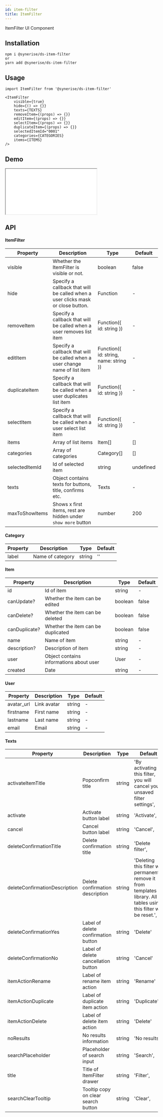 ```yaml
---
id: item-filter
title: ItemFilter
---
```


ItemFilter UI Component

## Installation

```
npm i @synerise/ds-item-filter
or
yarn add @synerise/ds-item-filter
```

## Usage

```
import ItemFilter from '@synerise/ds-item-filter'

<ItemFilter
    visible={true}
    hide={() => {}}
    texts={TEXTS}
    removeItem={(props) => {}}
    editItem={(props) => {}}
    selectItem={(props) => {}}
    duplicateItem={(props) => {}}
    selectedItemId="0001"
    categories={CATEGORIES}
    items={ITEMS}
/>

```

## Demo

<iframe src="/storybook-static/iframe.html?id=components-item-filter--default"></iframe>

## API

#### ItemFilter

| Property       | Description                                                                     | Type                                   | Default   |
| -------------- | ------------------------------------------------------------------------------- | -------------------------------------- | --------- |
| visible        | Whether the ItemFilter is visible or not.                                       | boolean                                | false     |
| hide           | Specify a callback that will be called when a user clicks mask or close button. | Function                               | -         |
| removeItem     | Specify a callback that will be called when a user removes list item            | Function({ id: string })               | -         |
| editItem       | Specify a callback that will be called when a user change name of list item     | Function({ id: string, name: string }) | -         |
| duplicateItem  | Specify a callback that will be called when a user duplicates list item         | Function({ id: string })               | -         |
| selectItem     | Specify a callback that will be called when a user select list item             | Function({ id: string })               | -         |
| items          | Array of list items                                                             | Item[]                                 | []        |
| categories     | Array of categories                                                             | Category[]                             | []        |
| selectedItemId | Id of selected item                                                             | string                                 | undefined |
| texts          | Object contains texts for buttons, title, confirms etc.                         | Texts                                  | -         |
| maxToShowItems | Shows x first items, rest are hidden under `show more` button                   | number                                 | 200       |

#### Category

| Property | Description      | Type   | Default |
| -------- | ---------------- | ------ | ------- |
| label    | Name of category | string | ''      |

#### Item

| Property      | Description                             | Type    | Default |
| ------------- | --------------------------------------- | ------- | ------- |
| id            | Id of item                              | string  | -       |
| canUpdate?    | Whether the item can be edited          | boolean | false   |
| canDelete?    | Whether the item can be deleted         | boolean | false   |
| canDuplicate? | Whether the item can be duplicated      | boolean | false   |
| name          | Name of item                            | string  | -       |
| description?  | Description of item                     | string  | -       |
| user          | Object contains informations about user | User    | -       |
| created       | Date                                    | string  | -       |

#### User

| Property   | Description | Type   | Default |
| ---------- | ----------- | ------ | ------- |
| avatar_url | Link avatar | string | -       |
| firstname  | First name  | string | -       |
| lastname   | Last name   | string | -       |
| email      | Email       | string | -       |

#### Texts

| Property                      | Description                         | Type   | Default                                                                                                                |
| ----------------------------- | ----------------------------------- | ------ | ---------------------------------------------------------------------------------------------------------------------- |
| activateItemTitle             | Popconfirm title                    | string | 'By activating this filter, you will cancel your unsaved filter settings',                                             |
| activate                      | Activate button label               | string | 'Activate',                                                                                                            |
| cancel                        | Cancel button label                 | string | 'Cancel',                                                                                                              |
| deleteConfirmationTitle       | Delete confirmation title           | string | 'Delete filter',                                                                                                       |
| deleteConfirmationDescription | Delete confirmation description     | string | 'Deleting this filter will permanently remove it from templates library. All tables using this filter will be reset.', |
| deleteConfirmationYes         | Label of delete confirmation button | string | 'Delete'                                                                                                               |
| deleteConfirmationNo          | Label of delete cancellation button | string | 'Cancel'                                                                                                               |
| itemActionRename              | Label of rename item action         | string | 'Rename'                                                                                                               |
| itemActionDuplicate           | Label of duplicate item action      | string | 'Duplicate'                                                                                                            |
| itemActionDelete              | Label of delete item action         | string | 'Delete'                                                                                                               |
| noResults                     | No results information              | string | 'No results',                                                                                                          |
| searchPlaceholder             | Placeholder of search input         | string | 'Search',                                                                                                              |
| title                         | Title of ItemFilter drawer          | string | 'Filter',                                                                                                              |
| searchClearTooltip            | Tooltip copy on clear search button | string | 'Clear',                                                                                                               |
